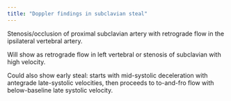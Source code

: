```yaml
---
title: "Doppler findings in subclavian steal"
---
```

Stenosis/occlusion of proximal subclavian artery with retrograde flow in the ipsilateral vertebral artery.

Will show as retrograde flow in left vertebral or stenosis of subclavian with high velocity.

Could also show early steal: starts with mid-systolic deceleration with antegrade late-systolic velocities, then proceeds to to-and-fro flow with below-baseline late systolic velocity.


